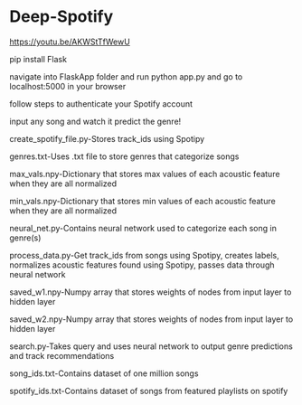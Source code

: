 # Deep-Spotify

https://youtu.be/AKWStTfWewU

pip install Flask

navigate into FlaskApp folder and run python app.py and go to localhost:5000 in your browser

follow steps to authenticate your Spotify account

input any song and watch it predict the genre!

create_spotify_file.py-Stores track_ids using Spotipy

genres.txt-Uses .txt file to store genres that categorize songs

max_vals.npy-Dictionary that stores max values of each acoustic feature when they are all normalized

min_vals.npy-Dictionary that stores min values of each acoustic feature when they are all normalized

neural_net.py-Contains neural network used to categorize each song in genre(s)

process_data.py-Get track_ids from songs using Spotipy, creates labels, normalizes acoustic features found using Spotipy, passes data through neural network

saved_w1.npy-Numpy array that stores weights of nodes from input layer to hidden layer

saved_w2.npy-Numpy array that stores weights of nodes from input layer to hidden layer

search.py-Takes query and uses neural network to output genre predictions and track recommendations

song_ids.txt-Contains dataset of one million songs

spotify_ids.txt-Contains dataset of songs from featured playlists on spotify


